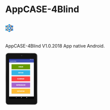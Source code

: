 # AppCASE-4Blind <p><img src="screenshot/iconoAppScreenshot.png" width="5%"/>
AppCASE-4Blind V1.0.2018
App native Android.

<p><img src="screenshot/PantallaPrincipal.png" width="20%"/>



